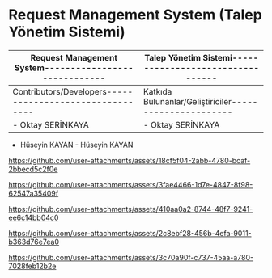# Request Management System (Talep Yönetim Sistemi)

| Request Management System----------------------------- | Talep Yönetim Sistemi--------------------------------- |
|--------------------------------------------------------|--------------------------------------------------------|
| Contributors/Developers--------------------------------| Katkıda Bulunanlar/Geliştiriciler----------------------|
| - Oktay SERİNKAYA                                      | - Oktay SERİNKAYA                                      |
  - Hüseyin KAYAN                                          - Hüseyin KAYAN                                        

https://github.com/user-attachments/assets/18cf5f04-2abb-4780-bcaf-2bbecd5c2f0e

https://github.com/user-attachments/assets/3fae4466-1d7e-4847-8f98-62547a35409f

https://github.com/user-attachments/assets/410aa0a2-8744-48f7-9241-ee6c14bb04c0

https://github.com/user-attachments/assets/2c8ebf28-456b-4efa-9011-b363d76e7ea0

https://github.com/user-attachments/assets/3c70a90f-c737-45aa-a780-7028feb12b2e
